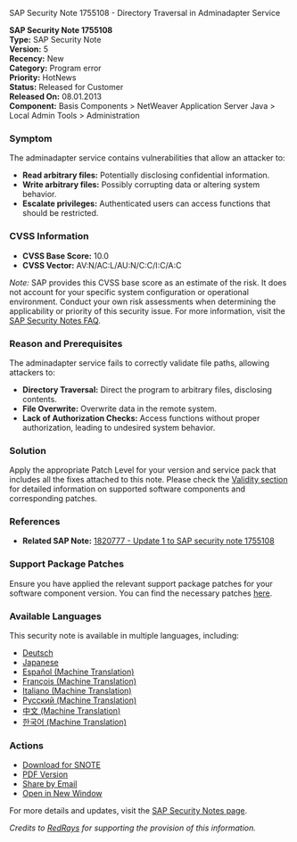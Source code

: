 SAP Security Note 1755108 - Directory Traversal in Adminadapter Service

**SAP Security Note 1755108**  
**Type:** SAP Security Note  
**Version:** 5  
**Recency:** New  
**Category:** Program error  
**Priority:** HotNews  
**Status:** Released for Customer  
**Released On:** 08.01.2013  
**Component:** Basis Components > NetWeaver Application Server Java > Local Admin Tools > Administration

### Symptom
The adminadapter service contains vulnerabilities that allow an attacker to:

- **Read arbitrary files:** Potentially disclosing confidential information.
- **Write arbitrary files:** Possibly corrupting data or altering system behavior.
- **Escalate privileges:** Authenticated users can access functions that should be restricted.

### CVSS Information
- **CVSS Base Score:** 10.0
- **CVSS Vector:** AV:N/AC:L/AU:N/C:C/I:C/A:C

*Note:* SAP provides this CVSS base score as an estimate of the risk. It does not account for your specific system configuration or operational environment. Conduct your own risk assessments when determining the applicability or priority of this security issue. For more information, visit the [SAP Security Notes FAQ](https://service.sap.com/securitynotes/).

### Reason and Prerequisites
The adminadapter service fails to correctly validate file paths, allowing attackers to:

- **Directory Traversal:** Direct the program to arbitrary files, disclosing contents.
- **File Overwrite:** Overwrite data in the remote system.
- **Lack of Authorization Checks:** Access functions without proper authorization, leading to undesired system behavior.

### Solution
Apply the appropriate Patch Level for your version and service pack that includes all the fixes attached to this note. Please check the [Validity section](https://me.sap.com/notes/1755108) for detailed information on supported software components and corresponding patches.

### References
- **Related SAP Note:** [1820777 - Update 1 to SAP security note 1755108](https://me.sap.com/notes/1820777)

### Support Package Patches
Ensure you have applied the relevant support package patches for your software component version. You can find the necessary patches [here](https://me.sap.com/notes/1755108#SupportPackagePatch).

### Available Languages
This security note is available in multiple languages, including:

- [Deutsch](https://me.sap.com/notes/0001755108/D)
- [Japanese](https://me.sap.com/notes/0001755108/J)
- [Español (Machine Translation)](https://me.sap.com/notes/0001755108/S)
- [François (Machine Translation)](https://me.sap.com/notes/0001755108/F)
- [Italiano (Machine Translation)](https://me.sap.com/notes/0001755108/I)
- [Русский (Machine Translation)](https://me.sap.com/notes/0001755108/R)
- [中文 (Machine Translation)](https://me.sap.com/notes/0001755108/1)
- [한국어 (Machine Translation)](https://me.sap.com/notes/0001755108/3)

### Actions
- [Download for SNOTE](https://notesdownloads.sap.com/note/0040000017489602017)
- [PDF Version](https://me.sap.com/sap/support/sfm/notes/print/0001755108?language=en-US&token=CF1B9C8ABAF951DC7B2DD0FC2450CD17)
- [Share by Email](https://me.sap.com/notes/1755108#ShareByEmail)
- [Open in New Window](https://me.sap.com/notes/1755108#OpenNewWindow)

For more details and updates, visit the [SAP Security Notes page](https://me.sap.com/notes/1755108).

*Credits to [RedRays](https://redrays.io) for supporting the provision of this information.*